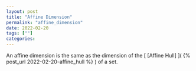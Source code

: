 ```yaml
---
layout: post
title: "Affine Dimension"
permalink: "affine_dimension"
date: 2022-02-20
tags: [""]
categories:
---
```


An affine dimension is the same as the dimension of the [ [Affine Hull] ]( {%
post_url 2022-02-20-affine_hull %} ) of a set.
